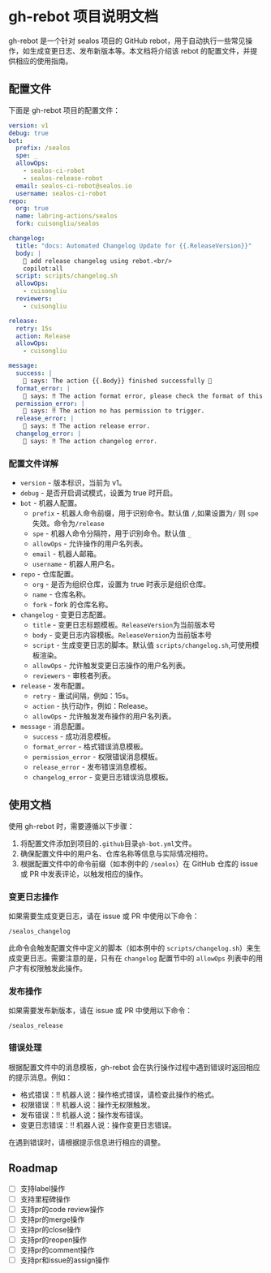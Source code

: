 # gh-rebot 项目说明文档

gh-rebot 是一个针对 sealos 项目的 GitHub rebot，用于自动执行一些常见操作，如生成变更日志、发布新版本等。本文档将介绍该 rebot 的配置文件，并提供相应的使用指南。

## 配置文件

下面是 gh-rebot 项目的配置文件：

```yaml
version: v1
debug: true
bot:
  prefix: /sealos
  spe: _
  allowOps:
    - sealos-ci-robot
    - sealos-release-robot
  email: sealos-ci-robot@sealos.io
  username: sealos-ci-robot
repo:
  org: true
  name: labring-actions/sealos
  fork: cuisongliu/sealos

changelog:
  title: "docs: Automated Changelog Update for {{.ReleaseVersion}}"
  body: |
    🤖 add release changelog using rebot.<br/>
    copilot:all
  script: scripts/changelog.sh
  allowOps:
    - cuisongliu
  reviewers:
    - cuisongliu

release:
  retry: 15s
  action: Release
  allowOps:
    - cuisongliu

message:
  success: |
    🤖 says: The action {{.Body}} finished successfully 🎉
  format_error: |
    🤖 says: ‼️ The action format error, please check the format of this action.
  permission_error: |
    🤖 says: ‼️ The action no has permission to trigger.
  release_error: |
    🤖 says: ‼️ The action release error.
  changelog_error: |
    🤖 says: ‼️ The action changelog error.

```

### 配置文件详解

- `version` - 版本标识，当前为 v1。
- `debug` - 是否开启调试模式，设置为 true 时开启。
- `bot` \- 机器人配置。
   - `prefix` - 机器人命令前缀，用于识别命令。默认值 `/`,如果设置为`/` 则 `spe` 失效。命令为`/release`
   - `spe` - 机器人命令分隔符，用于识别命令。默认值 `_`
   - `allowOps` - 允许操作的用户名列表。
   - `email` - 机器人邮箱。
   - `username` - 机器人用户名。
- `repo` \- 仓库配置。
   - `org` - 是否为组织仓库，设置为 true 时表示是组织仓库。
   - `name` - 仓库名称。
   - `fork` - fork 的仓库名称。
- `changelog` \- 变更日志配置。
   - `title` - 变更日志标题模板。`ReleaseVersion`为当前版本号
   - `body` - 变更日志内容模板。`ReleaseVersion`为当前版本号
   - `script` - 生成变更日志的脚本。默认值 `scripts/changelog.sh`,可使用模板渲染。
   - `allowOps` - 允许触发变更日志操作的用户名列表。
   - `reviewers` - 审核者列表。
- `release` \- 发布配置。
   - `retry` - 重试间隔，例如：15s。
   - `action` - 执行动作，例如：Release。
   - `allowOps` - 允许触发发布操作的用户名列表。
- `message` \- 消息配置。
   - `success` - 成功消息模板。
   - `format_error` - 格式错误消息模板。
   - `permission_error` - 权限错误消息模板。
   - `release_error` - 发布错误消息模板。
   - `changelog_error` - 变更日志错误消息模板。

## 使用文档

使用 gh-rebot 时，需要遵循以下步骤：

1. 将配置文件添加到项目的`.github`目录` gh-bot.yml `文件。
2. 确保配置文件中的用户名、仓库名称等信息与实际情况相符。
3. 根据配置文件中的命令前缀（如本例中的 `/sealos`）在 GitHub 仓库的 issue 或 PR 中发表评论，以触发相应的操作。

### 变更日志操作

如果需要生成变更日志，请在 issue 或 PR 中使用以下命令：

```bash
/sealos_changelog
```

此命令会触发配置文件中定义的脚本（如本例中的 `scripts/changelog.sh`）来生成变更日志。需要注意的是，只有在 `changelog` 配置节中的 `allowOps` 列表中的用户才有权限触发此操作。

### 发布操作

如果需要发布新版本，请在 issue 或 PR 中使用以下命令：

```
/sealos_release
```

### 错误处理

根据配置文件中的消息模板，gh-rebot 会在执行操作过程中遇到错误时返回相应的提示消息。例如：

- 格式错误：‼️ 机器人说：操作格式错误，请检查此操作的格式。
- 权限错误：‼️ 机器人说：操作无权限触发。
- 发布错误：‼️ 机器人说：操作发布错误。
- 变更日志错误：‼️ 机器人说：操作变更日志错误。

在遇到错误时，请根据提示信息进行相应的调整。


## Roadmap

- [ ] 支持label操作
- [ ] 支持里程碑操作
- [ ] 支持pr的code review操作
- [ ] 支持pr的merge操作
- [ ] 支持pr的close操作
- [ ] 支持pr的reopen操作
- [ ] 支持pr的comment操作
- [ ] 支持pr和issue的assign操作
